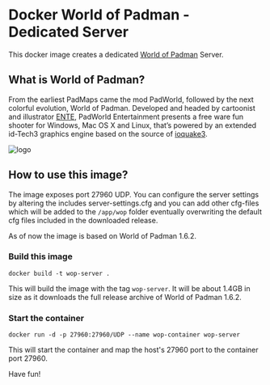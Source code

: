 # Docker World of Padman - Dedicated Server

This docker image creates a dedicated [World of Padman](https://worldofpadman.net) Server.

## What is World of Padman?

From the earliest PadMaps came the mod PadWorld, followed by the next colorful evolution, World of Padman. Developed and headed by cartoonist and illustrator [ENTE](http://enteswelt.de/), PadWorld Entertainment presents a free ware fun shooter for Windows, Mac OS X and Linux, that’s powered by an extended id-Tech3 graphics engine based on the source of [ioquake3](https://ioquake3.org/).

![logo](https://worldofpadman.net/wp-content/uploads/wop_header01.png)

## How to use this image?

The image exposes port 27960 UDP. You can configure the server settings by altering the includes server-settings.cfg and you can add other cfg-files which will be added to the `/app/wop` folder eventually overwriting the default cfg files included in the downloaded release.

As of now the image is based on World of Padman 1.6.2.

### Build this image

```
docker build -t wop-server .
```
This will build the image with the tag `wop-server`. It will be about 1.4GB in size as it downloads the full release archive of World of Padman 1.6.2.

### Start the container

```
docker run -d -p 27960:27960/UDP --name wop-container wop-server
```
This will start the container and map the host's 27960 port to the container port 27960.

Have fun!
